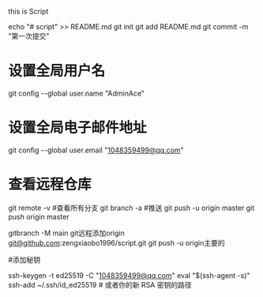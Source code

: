 this is Script

echo "# script" >> README.md 
git init 
git add README.md 
git commit -m "第一次提交" 

# 设置全局用户名
git config --global user.name "AdminAce"

# 设置全局电子邮件地址
git config --global user.email "1048359499@qq.com"

# 查看远程仓库
git remote -v
#查看所有分支
git branch -a
#推送
git push -u origin master
git push origin master

gitbranch -M main 
git远程添加origin git@github.com:zengxiaobo1996/script.git
 git push -u origin主要的



 #添加秘钥

 ssh-keygen -t ed25519 -C "1048359499@qq.com"
 eval "$(ssh-agent -s)"
ssh-add ~/.ssh/id_ed25519  # 或者你的新 RSA 密钥的路径
